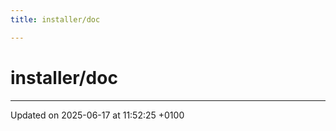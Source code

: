```yaml
---
title: installer/doc

---
```


# installer/doc








-------------------------------

Updated on 2025-06-17 at 11:52:25 +0100
